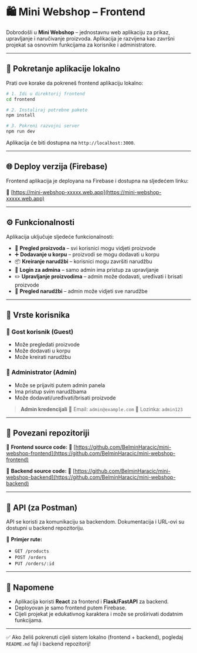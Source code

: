 # 🛍️ Mini Webshop – Frontend

Dobrodošli u **Mini Webshop** – jednostavnu web aplikaciju za prikaz, upravljanje i naručivanje proizvoda. Aplikacija je razvijena kao završni projekat sa osnovnim funkcijama za korisnike i administratore.

---

## 🚀 Pokretanje aplikacije lokalno

Prati ove korake da pokreneš frontend aplikaciju lokalno:

```bash
# 1. Idi u direktorij frontend
cd frontend

# 2. Instaliraj potrebne pakete
npm install

# 3. Pokreni razvojni server
npm run dev
```

Aplikacija će biti dostupna na `http://localhost:3000`.

---

## 🌐 Deploy verzija (Firebase)

Frontend aplikacija je deployana na Firebase i dostupna na sljedećem linku:

🔗 [https://mini-webshop-xxxxx.web.app](https://mini-webshop-xxxxx.web.app)

---

## ⚙️ Funkcionalnosti

Aplikacija uključuje sljedeće funkcionalnosti:

* 🛒 **Pregled proizvoda** – svi korisnici mogu vidjeti proizvode
* ➕ **Dodavanje u korpu** – proizvodi se mogu dodavati u korpu
* 📦 **Kreiranje narudžbi** – korisnici mogu završiti narudžbu
* 🔐 **Login za admina** – samo admin ima pristup za upravljanje
* ✏️ **Upravljanje proizvodima** – admin može dodavati, uređivati i brisati proizvode
* 📁 **Pregled narudžbi** – admin može vidjeti sve narudžbe

---

## 👤 Vrste korisnika

### 👥 Gost korisnik (Guest)

* Može pregledati proizvode
* Može dodavati u korpu
* Može kreirati narudžbu

### 🔐 Administrator (Admin)

* Može se prijaviti putem admin panela
* Ima pristup svim narudžbama
* Može dodavati/uređivati/brisati proizvode

> **Admin kredencijali**
> 📧 Email: `admin@example.com`
> 🔑 Lozinka: `admin123`

---

## 🔗 Povezani repozitoriji

📁 **Frontend source code:**
🔗 [https://github.com/BelminHaracic/mini-webshop-frontend](https://github.com/BelminHaracic/mini-webshop-frontend)

📁 **Backend source code:**
🔗 [https://github.com/BelminHaracic/mini-webshop-backend](https://github.com/BelminHaracic/mini-webshop-backend)

---

## 🧪 API (za Postman)

API se koristi za komunikaciju sa backendom. Dokumentacija i URL-ovi su dostupni u backend repozitoriju.

🧹 **Primjer rute:**

* `GET /products`
* `POST /orders`
* `PUT /orders/:id`

---

## 📝 Napomene

* Aplikacija koristi **React** za frontend i **Flask/FastAPI** za backend.
* Deployovan je samo frontend putem Firebase.
* Cijeli projekat je edukativnog karaktera i može se proširivati dodatnim funkcijama.

---

✅ Ako želiš pokrenuti cijeli sistem lokalno (frontend + backend), pogledaj `README.md` fajl i backend repozitorij!
